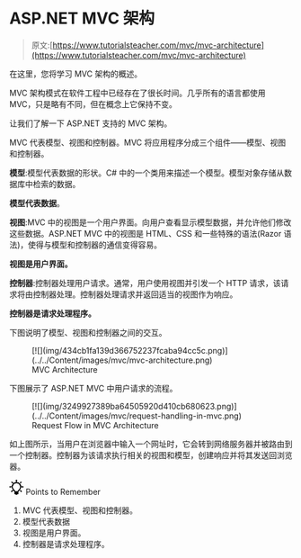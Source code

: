 # ASP.NET MVC 架构

> 原文:[https://www.tutorialsteacher.com/mvc/mvc-architecture](https://www.tutorialsteacher.com/mvc/mvc-architecture)

在这里，您将学习 MVC 架构的概述。

MVC 架构模式在软件工程中已经存在了很长时间。几乎所有的语言都使用 MVC，只是略有不同，但在概念上它保持不变。

让我们了解一下 ASP.NET 支持的 MVC 架构。

MVC 代表模型、视图和控制器。MVC 将应用程序分成三个组件——模型、视图和控制器。

**模型**:模型代表数据的形状。C# 中的一个类用来描述一个模型。模型对象存储从数据库中检索的数据。

**模型代表数据**。

**视图**:MVC 中的视图是一个用户界面。向用户查看显示模型数据，并允许他们修改这些数据。ASP.NET MVC 中的视图是 HTML、CSS 和一些特殊的语法(Razor 语法)，使得与模型和控制器的通信变得容易。

**视图是用户界面。**

**控制器**:控制器处理用户请求。通常，用户使用视图并引发一个 HTTP 请求，该请求将由控制器处理。控制器处理请求并返回适当的视图作为响应。

**控制器是请求处理程序。**

下图说明了模型、视图和控制器之间的交互。

<figure>[![](img/434cb1fa139d366752237fcaba94cc5c.png)](../../Content/images/mvc/mvc-architecture.png) 

<figcaption>MVC Architecture</figcaption>

</figure>

下图展示了 ASP.NET MVC 中用户请求的流程。

<figure>[![](img/3249927389ba64505920d410cb680623.png)](../../Content/images/mvc/request-handling-in-mvc.png) 

<figcaption>Request Flow in MVC Architecture</figcaption>

</figure>

如上图所示，当用户在浏览器中输入一个网址时，它会转到网络服务器并被路由到一个控制器。控制器为该请求执行相关的视图和模型，创建响应并将其发送回浏览器。

![](img/85db52f5404f0c468e1b194aa487d6a1.png)  Points to Remember

1.  MVC 代表模型、视图和控制器。
2.  模型代表数据
3.  视图是用户界面。
4.  控制器是请求处理程序。